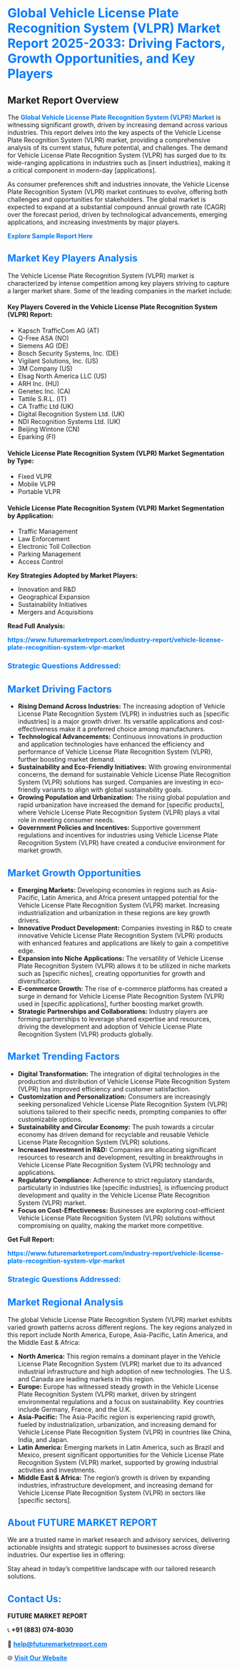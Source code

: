 <h1 style="color: #007BFF;">Global Vehicle License Plate Recognition System (VLPR) Market Report 2025-2033: Driving Factors, Growth Opportunities, and Key Players</h1>

<section id="overview">
<h2>Market Report Overview</h2>
<p>The <a href="https://www.futuremarketreport.com/industry-report/vehicle-license-plate-recognition-system-vlpr-market" style="color: #007BFF; text-decoration: none;"><strong>Global Vehicle License Plate Recognition System (VLPR) Market</strong></a> is witnessing significant growth, driven by increasing demand across various industries. This report delves into the key aspects of the Vehicle License Plate Recognition System (VLPR) market, providing a comprehensive analysis of its current status, future potential, and challenges. The demand for Vehicle License Plate Recognition System (VLPR) has surged due to its wide-ranging applications in industries such as [insert industries], making it a critical component in modern-day [applications].</p>
<p>As consumer preferences shift and industries innovate, the Vehicle License Plate Recognition System (VLPR) market continues to evolve, offering both challenges and opportunities for stakeholders. The global market is expected to expand at a substantial compound annual growth rate (CAGR) over the forecast period, driven by technological advancements, emerging applications, and increasing investments by major players.</p>
</section>

<section id="overview">
<p><a href="https://www.futuremarketreport.com/request-sample/reportId=57593" style="color: #007BFF; text-decoration: none;"><strong>Explore Sample Report Here</strong></a></p>
</section>

<section id="key-players">
<h2 style="color: #007BFF;">Market Key Players Analysis</h2>
<p>The Vehicle License Plate Recognition System (VLPR) market is characterized by intense competition among key players striving to capture a larger market share. Some of the leading companies in the market include:</p>
<h4>Key Players Covered in the Vehicle License Plate Recognition System (VLPR) Report:</h4>
<ul><li>Kapsch TrafficCom AG (AT)</li><li>Q-Free ASA (NO)</li><li>Siemens AG (DE)</li><li>Bosch Security Systems, Inc. (DE)</li><li>Vigilant Solutions, Inc. (US)</li><li>3M Company (US)</li><li>Elsag North America LLC (US)</li><li>ARH Inc. (HU)</li><li>Genetec Inc. (CA)</li><li>Tattile S.R.L. (IT)</li><li>CA Traffic Ltd (UK)</li><li>Digital Recognition System Ltd. (UK)</li><li>NDI Recognition Systems Ltd. (UK)</li><li>Beijing Wintone (CN)</li><li>Eparking (FI)</li></ul>
<h4>Vehicle License Plate Recognition System (VLPR) Market Segmentation by Type:</h4>
<ul><li>Fixed VLPR</li><li>Mobile VLPR</li><li>Portable VLPR</li></ul>

<h4>Vehicle License Plate Recognition System (VLPR) Market Segmentation by Application:</h4>
<ul><li>Traffic Management</li><li>Law Enforcement</li><li>Electronic Toll Collection</li><li>Parking Management</li><li>Access Control</li></ul>
<p><strong>Key Strategies Adopted by Market Players:</strong></p>
<ul>
<li>Innovation and R&D</li>
<li>Geographical Expansion</li>
<li>Sustainability Initiatives</li>
<li>Mergers and Acquisitions</li>
</ul>
</section>

<section>
<p><strong>Read Full Analysis: </strong></p><a href="https://www.futuremarketreport.com/industry-report/vehicle-license-plate-recognition-system-vlpr-market" style="color: #007BFF; text-decoration: none;"><strong>https://www.futuremarketreport.com/industry-report/vehicle-license-plate-recognition-system-vlpr-market</strong></a>
<h3 style="color: #007BFF;">Strategic Questions Addressed:</h3>
</section>

<section id="driving-factors">
<h2 style="color: #007BFF;">Market Driving Factors</h2>
<ul>
<li><strong>Rising Demand Across Industries:</strong> The increasing adoption of Vehicle License Plate Recognition System (VLPR) in industries such as [specific industries] is a major growth driver. Its versatile applications and cost-effectiveness make it a preferred choice among manufacturers.</li>
<li><strong>Technological Advancements:</strong> Continuous innovations in production and application technologies have enhanced the efficiency and performance of Vehicle License Plate Recognition System (VLPR), further boosting market demand.</li>
<li><strong>Sustainability and Eco-Friendly Initiatives:</strong> With growing environmental concerns, the demand for sustainable Vehicle License Plate Recognition System (VLPR) solutions has surged. Companies are investing in eco-friendly variants to align with global sustainability goals.</li>
<li><strong>Growing Population and Urbanization:</strong> The rising global population and rapid urbanization have increased the demand for [specific products], where Vehicle License Plate Recognition System (VLPR) plays a vital role in meeting consumer needs.</li>
<li><strong>Government Policies and Incentives:</strong> Supportive government regulations and incentives for industries using Vehicle License Plate Recognition System (VLPR) have created a conducive environment for market growth.</li>
</ul>
</section>

<section id="growth-opportunities">
<h2 style="color: #007BFF;">Market Growth Opportunities</h2>
<ul>
<li><strong>Emerging Markets:</strong> Developing economies in regions such as Asia-Pacific, Latin America, and Africa present untapped potential for the Vehicle License Plate Recognition System (VLPR) market. Increasing industrialization and urbanization in these regions are key growth drivers.</li>
<li><strong>Innovative Product Development:</strong> Companies investing in R&D to create innovative Vehicle License Plate Recognition System (VLPR) products with enhanced features and applications are likely to gain a competitive edge.</li>
<li><strong>Expansion into Niche Applications:</strong> The versatility of Vehicle License Plate Recognition System (VLPR) allows it to be utilized in niche markets such as [specific niches], creating opportunities for growth and diversification.</li>
<li><strong>E-commerce Growth:</strong> The rise of e-commerce platforms has created a surge in demand for Vehicle License Plate Recognition System (VLPR) used in [specific applications], further boosting market growth.</li>
<li><strong>Strategic Partnerships and Collaborations:</strong> Industry players are forming partnerships to leverage shared expertise and resources, driving the development and adoption of Vehicle License Plate Recognition System (VLPR) products globally.</li>
</ul>
</section>

<section id="trending-factors">
<h2 style="color: #007BFF;">Market Trending Factors</h2>
<ul>
<li><strong>Digital Transformation:</strong> The integration of digital technologies in the production and distribution of Vehicle License Plate Recognition System (VLPR) has improved efficiency and customer satisfaction.</li>
<li><strong>Customization and Personalization:</strong> Consumers are increasingly seeking personalized Vehicle License Plate Recognition System (VLPR) solutions tailored to their specific needs, prompting companies to offer customizable options.</li>
<li><strong>Sustainability and Circular Economy:</strong> The push towards a circular economy has driven demand for recyclable and reusable Vehicle License Plate Recognition System (VLPR) solutions.</li>
<li><strong>Increased Investment in R&D:</strong> Companies are allocating significant resources to research and development, resulting in breakthroughs in Vehicle License Plate Recognition System (VLPR) technology and applications.</li>
<li><strong>Regulatory Compliance:</strong> Adherence to strict regulatory standards, particularly in industries like [specific industries], is influencing product development and quality in the Vehicle License Plate Recognition System (VLPR) market.</li>
<li><strong>Focus on Cost-Effectiveness:</strong> Businesses are exploring cost-efficient Vehicle License Plate Recognition System (VLPR) solutions without compromising on quality, making the market more competitive.</li>
</ul>
</section>

<section>
<p><strong>Get Full Report: </strong></p><a href="https://www.futuremarketreport.com/industry-report/vehicle-license-plate-recognition-system-vlpr-market" style="color: #007BFF; text-decoration: none;"><strong>https://www.futuremarketreport.com/industry-report/vehicle-license-plate-recognition-system-vlpr-market</strong></a>
<h3 style="color: #007BFF;">Strategic Questions Addressed:</h3>
</section>


<section id="regional-analysis">
<h2 style="color: #007BFF;">Market Regional Analysis</h2>
<p>The global Vehicle License Plate Recognition System (VLPR) market exhibits varied growth patterns across different regions. The key regions analyzed in this report include North America, Europe, Asia-Pacific, Latin America, and the Middle East & Africa:</p>
<ul>
<li><strong>North America:</strong> This region remains a dominant player in the Vehicle License Plate Recognition System (VLPR) market due to its advanced industrial infrastructure and high adoption of new technologies. The U.S. and Canada are leading markets in this region.</li>
<li><strong>Europe:</strong> Europe has witnessed steady growth in the Vehicle License Plate Recognition System (VLPR) market, driven by stringent environmental regulations and a focus on sustainability. Key countries include Germany, France, and the U.K.</li>
<li><strong>Asia-Pacific:</strong> The Asia-Pacific region is experiencing rapid growth, fueled by industrialization, urbanization, and increasing demand for Vehicle License Plate Recognition System (VLPR) in countries like China, India, and Japan.</li>
<li><strong>Latin America:</strong> Emerging markets in Latin America, such as Brazil and Mexico, present significant opportunities for the Vehicle License Plate Recognition System (VLPR) market, supported by growing industrial activities and investments.</li>
<li><strong>Middle East & Africa:</strong> The region’s growth is driven by expanding industries, infrastructure development, and increasing demand for Vehicle License Plate Recognition System (VLPR) in sectors like [specific sectors].</li>
</ul>
</section>

<footer>
<h2 style="color: #007BFF;">About FUTURE MARKET REPORT</h2>
<p>We are a trusted name in market research and advisory services, delivering actionable insights and strategic support to businesses across diverse industries. Our expertise lies in offering:</p>

<p>Stay ahead in today’s competitive landscape with our tailored research solutions.</p>

<h2 style="color: #007BFF;">Contact Us:</h2>
<p><strong>FUTURE MARKET REPORT</strong></p>
<p>📞 <strong>+91 (883) 074-8030</strong></p>
<p>📧 <strong><a href="mailto:help@futuremarketreport.com" style="color: #007BFF;">help@futuremarketreport.com</a></strong></p>
<p>🌐 <strong><a href="https://www.futuremarketreport.com/" style="color: #007BFF;">Visit Our Website</a></strong></p>
</footer>